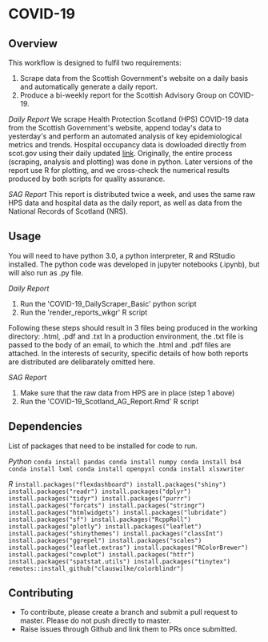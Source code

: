 # COVID-19

## Overview
This workflow is designed to fulfil two requirements:

  1) Scrape data from the Scottish Government's website on a daily basis and automatically generate a daily report.
  2) Produce a bi-weekly report for the Scottish Advisory Group on COVID-19.

*Daily Report*
We scrape Health Protection Scotland (HPS) COVID-19 data from the Scottish Government's website, append today's data to yesterday's and perform an automated analysis of key epidemiological metrics and trends. Hospital occupancy data is dowloaded directly from scot.gov using their daily updated [link](https://www.gov.scot/binaries/content/documents/govscot/publications/statistics/2020/04/trends-in-number-of-people-in-hospital-with-confirmed-or-suspected-covid-19/documents/trends-in-number-of-people-in-hospital-with-confirmed-or-suspected-covid-19/trends-in-number-of-people-in-hospital-with-confirmed-or-suspected-covid-19/govscot%3Adocument/Trends%2Bin%2Bdaily%2BCOVID-19%2Bdata%2B070520.xlsx?forceDownload=true). Originally, the entire process (scraping, analysis and plotting) was done in python. Later versions of the report use R for plotting, and we cross-check the numerical results produced by both scripts for quality assurance.

*SAG Report*
This report is distributed twice a week, and uses the same raw HPS data and hospital data as the daily report, as well as data from the National Records of Scotland (NRS).

## Usage
You will need to have python 3.0, a python interpreter, R and RStudio installed. The python code was developed in jupyter notebooks (.ipynb), but will also run as .py file.

*Daily Report*

  1) Run the 'COVID-19_DailyScraper_Basic' python script
  2) Run the 'render_reports_wkgr' R script
  
Following these steps should result in 3 files being produced in the working directory: .html, .pdf and .txt 
In a production environment, the .txt file is passed to the body of an email, to which the .html and .pdf files are attached.
In the interests of security, specific details of how both reports are distributed are delibarately omitted here.

*SAG Report*

  1) Make sure that the raw data from HPS are in place (step 1 above)
  2) Run the 'COVID-19_Scotland_AG_Report.Rmd' R script
  
## Dependencies 
List of packages that need to be installed for code to run.

*Python*
`conda install pandas
conda install numpy
conda install bs4
conda install lxml
conda install openpyxl
conda install xlsxwriter`

*R*
`install.packages("flexdashboard")
install.packages("shiny")
install.packages("readr")
install.packages("dplyr")
install.packages("tidyr")
install.packages("purrr")
install.packages("forcats")
install.packages("stringr")
install.packages("htmlwidgets")
install.packages("lubridate")
install.packages("sf")
install.packages("RcppRoll")
install.packages("plotly")
install.packages("leaflet")
install.packages("shinythemes")
install.packages("classInt")
install.packages("ggrepel")
install.packages("scales")
install.packages("leaflet.extras")
install.packages("RColorBrewer")
install.packages("cowplot")
install.packages("httr")
install.packages("spatstat.utils")
install.packages("tinytex")
remotes::install_github("clauswilke/colorblindr")
`

## Contributing
* To contribute, please create a branch and submit a pull request to master. Please do not push directly to master.
* Raise issues through Github and link them to PRs once submitted.
